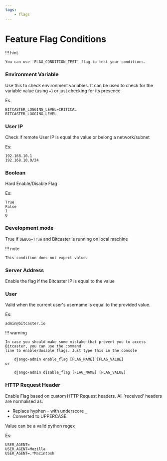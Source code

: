 ```yaml
---
tags:
    - flags
---
```


# Feature Flag Conditions

!!! hint

    You can use `FLAG_CONDITION_TEST` flag to test your conditions.



### Environment Variable

Use this to check environment variables. 
It can be used to check for the variable value (using `=`) or just checking for its presence

Es.

    BITCASTER_LOGGING_LEVEL=CRITICAL
    BITCASTER_LOGGING_LEVEL


### User IP

Check if remote User IP is equal the value or belong a network/subnet

Es:
    
    192.168.10.1
    192.168.10.0/24

### Boolean

Hard Enable/Disable Flag 

Es:

    True
    False
    1
    0


### Development mode

True if `DEBUG=True` and Bitcaster is running on local machine

!!! note

    This condition does not expect value.


### Server Address

Enable the flag if the Bitcaster IP is equal to the value

### User

Valid when the current user's username is equal to the provided value.

Es:

    admin@bitcaster.io

!!! warning

    In case you should make some mistake that prevent you to access Bitcaster, you can use the command
    line to enable/dosable flags. Just type this in the console

        django-admin enable_flag [FLAG_NAME] [FLAG_VALUE]
    or
        
        django-admin disable_flag [FLAG_NAME] [FLAG_VALUE]


### HTTP Request Header

Enable Flag based on custom HTTP Request headers. All 'received' headers are normalised as:

- Replace hyphen `-` with underscore `_`
- Converted to UPPERCASE.

Value can be a valid python regex

Es:

    USER_AGENT=
    USER_AGENT=Mozilla
    USER_AGENT=.*Macintosh
